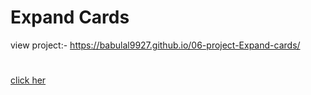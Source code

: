 # Expand Cards
view project:-  https://babulal9927.github.io/06-project-Expand-cards/
#
[click her]( https://babulal9927.github.io/06-project-Expand-cards/)
